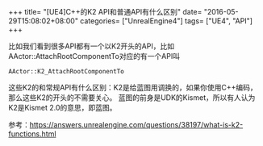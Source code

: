 +++
title= "[UE4]C++的K2 API和普通API有什么区别"
date= "2016-05-29T15:08:02+08:00"
categories= ["UnrealEngine4"]
tags= ["UE4", "API"]
+++

比如我们看到很多API都有一个以K2开头的API，比如
AActor::AttachRootComponentTo对应的有一个API叫

    AActor::K2_AttachRootComponentTo


这些K2的和常规API有什么区别：K2是给蓝图用调换的，如果你使用C++编码，那么这些K2的开头的不需要关心。
蓝图的前身是UDK的Kismet，所以有人认为K2是Kismet 2.0的意思，即蓝图。

参考：https://answers.unrealengine.com/questions/38197/what-is-k2-functions.html
